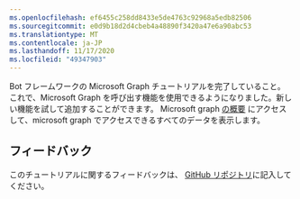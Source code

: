```yaml
---
ms.openlocfilehash: ef6455c258dd8433e5de4763c92968a5edb82506
ms.sourcegitcommit: e0d9b18d2d4cbeb4a48890f3420a47e6a90abc53
ms.translationtype: MT
ms.contentlocale: ja-JP
ms.lasthandoff: 11/17/2020
ms.locfileid: "49347903"
---
```

<!-- markdownlint-disable MD002 MD041 -->

Bot フレームワークの Microsoft Graph チュートリアルを完了していること。 これで、Microsoft Graph を呼び出す機能を使用できるようになりました。新しい機能を試して追加することができます。 Microsoft graph [の概要](https://docs.microsoft.com/graph/overview) にアクセスして、microsoft graph でアクセスできるすべてのデータを表示します。

## <a name="feedback"></a>フィードバック

このチュートリアルに関するフィードバックは、 [GitHub リポジトリ](https://github.com/microsoftgraph/msgraph-training-botframework)に記入してください。
